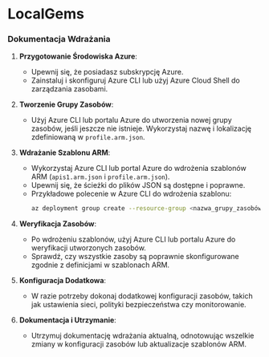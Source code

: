# LocalGems

### Dokumentacja Wdrażania

1. **Przygotowanie Środowiska Azure**:
   - Upewnij się, że posiadasz subskrypcję Azure.
   - Zainstaluj i skonfiguruj Azure CLI lub użyj Azure Cloud Shell do zarządzania zasobami.

2. **Tworzenie Grupy Zasobów**:
   - Użyj Azure CLI lub portalu Azure do utworzenia nowej grupy zasobów, jeśli jeszcze nie istnieje. Wykorzystaj nazwę i lokalizację zdefiniowaną w `profile.arm.json`.

3. **Wdrażanie Szablonu ARM**:
   - Wykorzystaj Azure CLI lub portal Azure do wdrożenia szablonów ARM (`apis1.arm.json` i `profile.arm.json`).
   - Upewnij się, że ścieżki do plików JSON są dostępne i poprawne.
   - Przykładowe polecenie w Azure CLI do wdrożenia szablonu:
     ```bash
     az deployment group create --resource-group <nazwa_grupy_zasobów> --template-file <ścieżka_do_pliku_json> --parameters <parametry_wdrażania>
     ```

4. **Weryfikacja Zasobów**:
   - Po wdrożeniu szablonów, użyj Azure CLI lub portalu Azure do weryfikacji utworzonych zasobów.
   - Sprawdź, czy wszystkie zasoby są poprawnie skonfigurowane zgodnie z definicjami w szablonach ARM.

5. **Konfiguracja Dodatkowa**:
   - W razie potrzeby dokonaj dodatkowej konfiguracji zasobów, takich jak ustawienia sieci, polityki bezpieczeństwa czy monitorowanie.

6. **Dokumentacja i Utrzymanie**:
   - Utrzymuj dokumentację wdrażania aktualną, odnotowując wszelkie zmiany w konfiguracji zasobów lub aktualizacje szablonów ARM.

